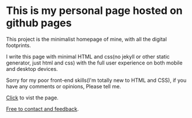 This is my personal page hosted on github pages
===============================================
This project is the minimalist homepage of mine, with all the digital footprints.

I write this page with minimal HTML and css(no jekyll or other static generator, just html and css) with the full user experience on both mobile and desktop devices.

Sorry for my poor front-end skills(I'm totally new to HTML and CSS), if you have any comments or opinions, Please tell me.

[Click](http://mysq.to) to vist the page.

[Free to contact and feedback](mailto:my@mysq.to).
